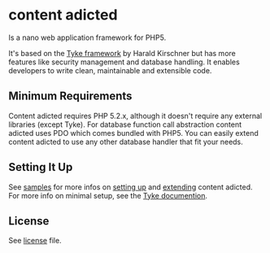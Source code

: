 content adicted
===

Is a nano web application framework for PHP5.

It's based on the [Tyke framework](http://github.com/digitarald/tyke/tree/master) by Harald Kirschner but has more features like security management and database handling.
It enables developers to write clean, maintainable and extensible code.

Minimum Requirements
---

Content adicted requires PHP 5.2.x, although it doesn't require any external libraries (except Tyke).
For database function call abstraction content adicted uses PDO which comes bundled with PHP5.
You can easily extend content adicted to use any other database handler that fit your needs.

Setting It Up
---

See [samples](master/samples/) for more infos on [setting up](master/samples/cms/) and [extending](master/samples/extending/) content adicted.
For more info on minimal setup, see the [Tyke documention](http://github.com/digitarald/tyke/tree/master).

License
---

See [license](master/license) file.
